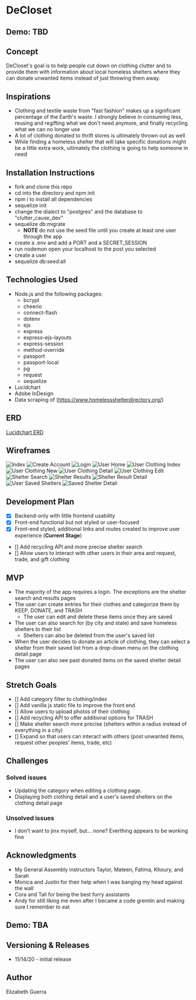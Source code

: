 # DeCloset

## Demo: TBD

## Concept
DeCloset's goal is to help people cut down on clothing clutter and to provide them with information about local homeless shelters where they can donate unwanted items instead of just throwing them away.

## Inspirations
- Clothing and textile waste from "fast fashion" makes up a significant percentage of the Earth's waste. I strongly believe in consuming less, reusing and regifting what we don't need anymore, and finally recycling what we can no longer use
- A lot of clothing donated to thrift stores is ultimately thrown out as well
- While finding a homeless shelter that will take specific donations might be a little extra work, ultimately the clothing is going to help someone in need

## Installation Instructions
- fork and clone this repo
- cd into the directory and npm init
- npm i to install all dependencies
- sequelize init
- change the dialect to "postgres" and the database to "clutter_cause_dev"
- sequelize db:migrate
    - **NOTE** do not use the seed file until you create at least one user through the app
- create a .env and add a PORT and a SECRET_SESSION
- run nodemon open your localhost to the post you selected
- create a user
- sequelize db:seed:all

## Technologies Used
- Node.js and the following packages:
    - bcrypt
    - cheerio
    - connect-flash
    - dotenv
    - ejs
    - express
    - express-ejs-layouts
    - express-session
    - method-override
    - passport
    - passport-local
    - pg
    - request
    - sequelize
- Lucidchart
- Adobe InDesign
- Data scraping of (https://www.homelessshelterdirectory.org/)

## ERD
[Lucidchart ERD](https://lucid.app/invitations/accept/27d080a7-f4b7-420e-90ae-14f3bcc63bad)

## Wireframes
![Index](/Wireframe/Project_2_index.png)
![Create Account](/Wireframe/Project_2_create_new.png)
![Login](/Wireframe/Project_2_login.png)
![User Home](/Wireframe/Project_2_user_home.png)
![User Clothing Index](/Wireframe/Project_2_user_clothing_index.png)
![User Clothing New](/Wireframe/Project_2_clothing_new.png)
![User Clothing Detail](/Wireframe/Project_2_user_clothing_detail.png)
![User Clothing Edit](/Wireframe/Project_2_user_clothing_edit.png)
![Shelter Search](/Wireframe/Project_2_shelter_search.png)
![Shelter Results](/Wireframe/Project_2_shelter_results.png)
![Shelter Result Detail](/Wireframe/Project_2_shelter_result_detail.png)
![User Saved Shelters](/Wireframe/Project_2_user_saved_shelters.png)
![Saved Shelter Detail](/Wireframe/Project_2_saved_shelter_detail.png)

## Development Plan
- [x] Backend-only with little frontend usability
- [x] Front-end functional but not styled or user-focused
- [x] Front-end styled, additional links and routes created to improve user experience (**Current Stage**)
- [] Add recycling API and more precise shelter search
- [] Allow users to interact with other users in their area and request, trade, and gift clothing

## MVP
- The majority of the app requires a login. The exceptions are the shelter search and results pages
- The user can create entries for their clothes and categorize them by KEEP, DONATE, and TRASH
    - The user can edit and delete these items once they are saved
- The user can also search for (by city and state) and save homeless shelters to their list
    - Shelters can also be deleted from the user's saved list
- When the user decides to donate an article of clothing, they can select a shelter from their saved list from a drop-down menu on the clothing detail page
- The user can also see past donated items on the saved shelter detail pages

## Stretch Goals
- [] Add category filter to clothing/index
- [] Add vanilla js static file to improve the front end
- [] Allow users to upload photos of their clothing
- [] Add recycling API to offer additional options for TRASH
- [] Make shelter search more precise (shelters within a radius instead of everything in a city)
- [] Expand so that users can interact with others (post unwanted items, request other peoples' items, trade, etc)

## Challenges

### Solved issues
- Updating the category when editing a clothing page. 
- Displaying both clothing detail and a user's saved shelters on the clothing detail page

### Unsolved issues
- I don't want to jinx myself, but... none? Everthing appears to be working fine

## Acknowledgments
- My General Assembly instructors Taylor, Mateen, Fatima, Khoury, and Sarah
- Monica and Justin for their help when I was banging my head against the wall
- Cora and Tali for being the best furry assistants
- Andy for still liking me even after I became a code gremlin and making sure I remember to eat

## Demo: TBA

## Versioning & Releases
- 11/14/20 - initial release

## Author
Elizabeth Guerra